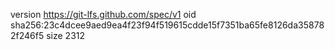 version https://git-lfs.github.com/spec/v1
oid sha256:23c4dcee9aed9ea4f23f94f519615cdde15f7351ba65fe8126da358782f246f5
size 2312
